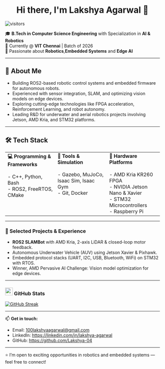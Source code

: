 <h1 align="center">Hi there, I'm Lakshya Agarwal 👋</h1>

![visitors](https://visitor-badge.laobi.icu/badge?page_id=Lakshya-Agarwal)

🎓 **B.Tech in Computer Science Engineering** with Specialization in **AI & Robotics**  
📍 Currently @ **VIT Chennai** | Batch of 2026  
🤖 Passionate about **Robotics**,**Embedded Systems** and **Edge AI**  

---

## 🚀 About Me  
- Building ROS2-based robotic control systems and embedded firmware for autonomous robots.  
- Experienced with sensor integration, SLAM, and optimizing vision models on edge devices.  
- Exploring cutting-edge technologies like FPGA acceleration, Reinforcement Learning, and robot autonomy.  
- Leading R&D for underwater and aerial robotics projects involving Jetson, AMD Kria, and STM32 platforms.  

---

## 🛠️ Tech Stack  

<table>
  <tr>
    <td valign="top">
      <strong>💻 Programming & Frameworks</strong><br><br>
      - C++, Python, Bash <br>
      - ROS2, FreeRTOS, CMake <br>
    </td>
    <td valign="top">
      <strong>🧰 Tools & Simulation</strong><br><br>
      - Gazebo, MuJoCo, Isaac Sim, Isaac Gym <br>
      - Git, Docker<br>
    </td>
    <td valign="top">
      <strong>🤖 Hardware Platforms</strong><br><br>
      - AMD Kria KR260 FPGA <br>
      - NVIDIA Jetson Nano & Xavier <br>
      - STM32 Microcontrollers <br>
      - Raspberry Pi <br>
    </td>
  </tr>
</table>

---

### 📂 Selected Projects & Experience  
- **ROS2 SLAMBot** with AMD Kria, 2-axis LiDAR & closed-loop motor feedback.  
- Autonomous Underwater Vehicle (AUV) using Jetson Xavier & Pixhawk.  
- Embedded protocol stacks (UART, I2C, USB, Bluetooth, WiFi) on STM32 with RTOS.  
- Winner, AMD Pervasive AI Challenge: Vision model optimization for edge devices.  

---

### <img src="https://media1.giphy.com/media/du3J3cXyzhj75IOgvA/giphy.gif" width="25"/> GitHub Stats  
[![GitHub Streak](https://streak-stats.demolab.com/?user=Lakshya-04&theme=default)](https://git.io/streak-stats)

---

📫 **Get in touch:**  
- Email: 100lakshyaagarwal@gmail.com  
- LinkedIn: https://linkedin.com/in/lakshya-agarwal  
- GitHub: https://github.com/Lakshya-04  

---

⭐️ I’m open to exciting opportunities in robotics and embedded systems — feel free to connect!

